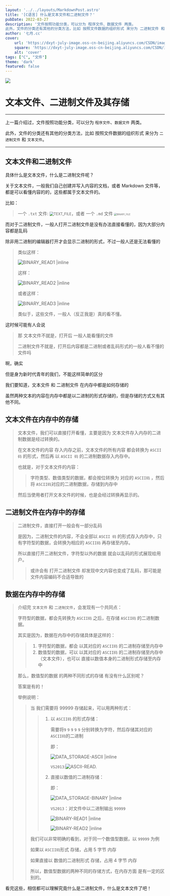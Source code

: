 ```yaml
---
layout: '../../layouts/MarkdownPost.astro'
title: '[C语言] 什么是文本文件和二进制文件？'
pubDate: 2022-03-27
description: '文件按照功能分类，可以分为 程序文件、数据文件 两类。
此外，文件的分类还有其他的分类方法，比如 按照文件数据的组织形式 来分为 二进制文件 和 文本文件。'
author: '七月.cc'
cover:
    url: 'https://dxyt-july-image.oss-cn-beijing.aliyuncs.com/CSDN/image-20230409203643904.png'
    square: 'https://dxyt-july-image.oss-cn-beijing.aliyuncs.com/CSDN/image-20230409203643904.png'
    alt: 'cover'
tags: ["C", "文件"]
theme: 'dark'
featured: false
---
```


![](https://dxyt-july-image.oss-cn-beijing.aliyuncs.com/CSDN/image-20230409203643904.png)

# 文本文件、二进制文件及其存储

---

上一篇介绍过，文件按照功能分类，可以分为 `程序文件`、`数据文件` 两类。

此外，文件的分类还有其他的分类方法，比如 按照文件数据的组织形式 来分为 `二进制文件` 和 `文本文件`。

---

## 文本文件和二进制文件

具体什么是文本文件，什么是二进制文件呢？

关于文本文件，一般我们自己创建并写入内容的文档，或者 Markdown 文件等，都是可以看懂内容的的，这些都属于文本文件的。

比如：

> 一个 `.txt` 文件:  <img src="https://dxyt-july-image.oss-cn-beijing.aliyuncs.com/FILE_CONTROL/file-TEXT_FILE.png" alt="TEXT_FILE" style="zoom: 80%;" />，或者 一个 `.md` 文件 <img src="https://dxyt-july-image.oss-cn-beijing.aliyuncs.com/FILE_CONTROL/file-BINARY_FILE.png" alt="BINARY_FILE" style="zoom:50%;" />

而对于二进制文件，一般人打开二进制文件是没有办法直接看懂的，因为大部分内容都是乱码

除非用二进制的编辑器打开才会显示二进制的形式，不过一般人还是无法看懂的

>类似这样：
>
>![BINARY_READ1 |inline](https://dxyt-july-image.oss-cn-beijing.aliyuncs.com/FILE_CONTROL/file-BINARY_READ1.png)
>
>这样：
>
>![BINARY_READ2 |inline](https://dxyt-july-image.oss-cn-beijing.aliyuncs.com/FILE_CONTROL/file-BINARY_READ2.png)
>
>或者这样：
>
>![BINARY_READ3 |inline](https://dxyt-july-image.oss-cn-beijing.aliyuncs.com/FILE_CONTROL/file-BINARY_READ3.png)
>
>类似于，这些文件，一般人（反正我是）真的看不懂。

这时候可能有人会说

> 那 文本文件不就是，打开后 一般人能看懂的文件
>
> 二进制文件不就是，打开后内容都是二进制或者乱码形式的一般人看不懂的文件吗

啊，确实

但是身为新时代青年的我们，不能这样简单的区分

我们要知道，文本文件 和 二进制文件  在内存中都是如何存储的

虽然两种文本的内容在内存中都是以二进制的形式存储的，但是存储的方式又有其他不同。

## 文本文件在内存中的存储

> 文本文件，我们可以直接打开看懂，主要是因为 文本文件存入内存的二进制数据是经过转换的。
>
> 在文本文件的内容 存入内存之前，文本文件的所有内容 都会转换为 `ASCII 码` 的形式，然后再 以 `ASCII 码` 的二进制数据存入内存中。
>
> 也就是，对于文本文件的内容：
>
> > 字符类型、数值类型的数据，都会按位转换为 对应的 `ASCII码` ，然后将 `ASCII码`对应的二进制数据，存储到内存中
>
> 然后当使用者打开文本文件的时候，也是会经过转换再显示的。

## 二进制文件在内存中的存储

> 二进制文件，直接打开一般会有一部分乱码
>
> 是因为，二进制文件的内容，不会全部以 `ASCII 码` 的形式存入内存中，只有字符型的数据，会转换为相应的 `ASCII码` 再存储至内存。
>
> 所以直接打开二进制文件，字符型以外的数据 就会以乱码的形式展现给用户。
>
> > 或许会有 打开二进制文件 却发现中文内容也变成了乱码，那可能是文件内容编码不合适导致的

## 数据在内存中的存储

> 介绍完 `文本文件` 和 `二进制文件`，会发现有一个共同点：
>
> 字符型的数据，都会先转换为 `ASCII码` 之后，在存储 `ASCII码` 的二进制数据。
>
> 其实是因为，数据在内存中的存储具体是这样的：
>
> > 1. 字符型的数据，都会 以其对应的 `ASCII码` 的二进制存储至内存中
> > 2. 数值型的数据，可以 以其对应的 `ASCII码` 的二进制存储至内存中（文本文件），也可以 直接以数值本身的二进制形式存储至内存中 
>
> 那么，数值型的数据 的两种不同形式的存储 有没有什么区别呢？
>
> 答案是有的！
>
> 举例说明：
>
> > 当 我们需要将 99999 存储起来，可以用两种形式：
> >
> > > 1. 以 `ASCII码` 的形式存储：
> > >
> > >    需要将`9` `9` `9` `9` `9` 分别转换为字符，然后存储其对应的 `ASCII码`的二进制
> > >
> > >    即：
> > >
> > >    ![DATA_STORAGE-ASCII |inline](https://dxyt-july-image.oss-cn-beijing.aliyuncs.com/FILE_CONTROL/file-DATA_STORAGE-ASCII.png)
> > >
> > >    `VS2013`:<img src="https://dxyt-july-image.oss-cn-beijing.aliyuncs.com/FILE_CONTROL/file-DATA_STORAGE-ASCII-READ.png" alt="ASCII-READ."/>
> > >
> > > 2. 直接以数值的二进制存储：
> > >
> > >    即：
> > >
> > >    ![DATA_STORAGE-BINARY |inline](https://dxyt-july-image.oss-cn-beijing.aliyuncs.com/FILE_CONTROL/file-DATA_STORAGE-BINARY.png)
> > >
> > >    `VS2013`：对文件中以二进制输出 `99999`
> > >
> > >    ![BINARY-READ1 |inline](https://dxyt-july-image.oss-cn-beijing.aliyuncs.com/FILE_CONTROL/file-DATA_STORAGE-BINARY-READ.png)
> > >    
> > >    ![BINARY-READ2 |inline](https://dxyt-july-image.oss-cn-beijing.aliyuncs.com/FILE_CONTROL/file-DATA_STORAGE-BINARY-READ2.png)
> >
> > 我们可以非常明确的看到，对于同一个数值型数据，以 `99999` 为例
> >
> > 如果以 `ASCII码`形式 存储，占用 5 字节 内存
> >
> > 如果直接以 数值的二进制形式 存储，占用 4 字节 内存
> >
> > 所以，数值型数据的两种不同的存储方式，在内存方面 是有一定的区别的。

看完这些，相信都可以理解究竟什么是二进制文件，什么是文本文件了吧！

